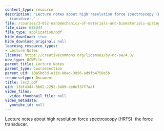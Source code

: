 ```yaml
---
content_type: resource
description: 'Lecture notes about high resolution force spectroscopy (HRFS): the force
  transducer.'
file: /courses/3-052-nanomechanics-of-materials-and-biomaterials-spring-2007/13bf43445b0222923489ee0ef37f7aaf_lec2.pdf
file_size: 685344
file_type: application/pdf
hide_download: true
hide_download_original: null
learning_resource_types:
- Lecture Notes
license: https://creativecommons.org/licenses/by-nc-sa/4.0/
ocw_type: OCWFile
parent_title: Lecture Notes
parent_type: CourseSection
parent_uid: 10a5bd3d-a11b-80ad-3d96-ad9fb4750e5b
resourcetype: Document
title: lec2.pdf
uid: 13bf4344-5b02-2292-3489-ee0ef37f7aaf
video_files:
  video_thumbnail_file: null
video_metadata:
  youtube_id: null
---
```

Lecture notes about high resolution force spectroscopy (HRFS): the force transducer.